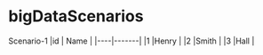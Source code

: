 # bigDataScenarios
Scenario-1
|id  | Name  |
|----|-------|
|1   |Henry  |
|2   |Smith  |
|3   |Hall   |
